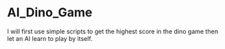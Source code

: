 # AI_Dino_Game
I will first use simple scripts to get the highest score in the dino game then let an AI learn to play by itself. 
